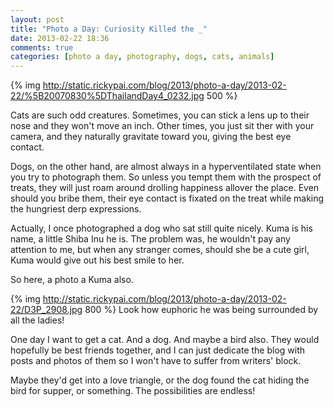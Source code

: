 ```yaml
---
layout: post
title: "Photo a Day: Curiosity Killed the _"
date: 2013-02-22 18:36
comments: true
categories: [photo a day, photography, dogs, cats, animals]
---
```


{% img http://static.rickypai.com/blog/2013/photo-a-day/2013-02-22/%5B20070830%5DThailandDay4_0232.jpg 500 %}

Cats are such odd creatures. Sometimes, you can stick a lens up to their nose and they won't move an inch. Other times, you just sit ther with your camera, and they naturally gravitate toward you, giving the best eye contact.

Dogs, on the other hand, are almost always in a hyperventilated state when you try to photograph them. So unless you tempt them with the prospect of treats, they will just roam around drolling happiness allover the place. Even should you bribe them, their eye contact is fixated on the treat while making the hungriest derp expressions.

Actually, I once photographed a dog who sat still quite nicely. Kuma is his name, a little Shiba Inu he is. The problem was, he wouldn't pay any attention to me, but when any stranger comes, should she be a cute girl, Kuma would give out his best smile to her.

So here, a photo a Kuma also.

{% img http://static.rickypai.com/blog/2013/photo-a-day/2013-02-22/D3P_2908.jpg 800 %}
Look how euphoric he was being surrounded by all the ladies!

One day I want to get a cat. And a dog. And maybe a bird also. They would hopefully be best friends together, and I can just dedicate the blog with posts and photos of them so I won't have to suffer from writers' block.

Maybe they'd get into a love triangle, or the dog found the cat hiding the bird for supper, or something. The possibilities are endless!